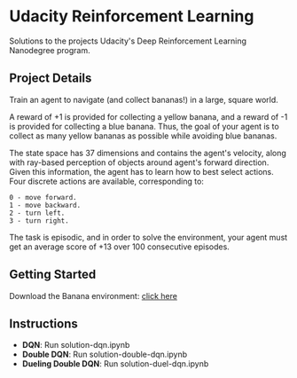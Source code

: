 # Udacity Reinforcement Learning
Solutions to the projects Udacity's Deep Reinforcement Learning Nanodegree program.

## Project Details
Train an agent to navigate (and collect bananas!) in a large, square world.

A reward of +1 is provided for collecting a yellow banana, and a reward of -1 is provided for collecting a blue banana. Thus, the goal of your agent is to collect as many yellow bananas as possible while avoiding blue bananas.

The state space has 37 dimensions and contains the agent's velocity, along with ray-based perception of objects around agent's forward direction. Given this information, the agent has to learn how to best select actions. Four discrete actions are available, corresponding to:

    0 - move forward.
    1 - move backward.
    2 - turn left.
    3 - turn right.

The task is episodic, and in order to solve the environment, your agent must get an average score of +13 over 100 consecutive episodes.

## Getting Started
Download the Banana environment: [click here](https://s3-us-west-1.amazonaws.com/udacity-drlnd/P1/Banana/Banana_Linux.zip)

## Instructions
- **DQN**: Run solution-dqn.ipynb
- **Double DQN**: Run solution-double-dqn.ipynb
- **Dueling Double DQN**: Run solution-duel-dqn.ipynb
